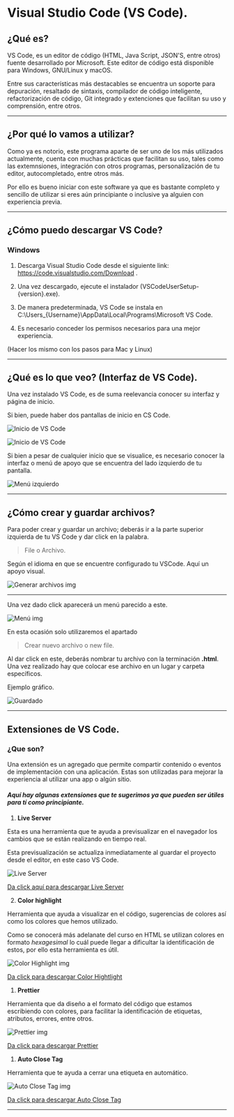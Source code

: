 # Visual Studio Code (VS Code).

## ¿Qué es?

VS Code, es un editor de código (HTML, Java Script, JSON'S, entre otros) fuente desarrollado por Microsoft. Este editor de código está disponible para Windows, GNU/Linux y macOS.

Entre sus características más destacables se encuentra un soporte para depuración, resaltado de sintaxis, compilador de código inteligente, refactorización de código, Git integrado y extenciones que facilitan su uso y comprensión, entre otros.

---

## ¿Por qué lo vamos a utilizar?

Como ya es notorio, este programa aparte de ser uno de los más utilizados actualmente, cuenta con muchas prácticas que facilitan su uso, tales como las extemnsiones, integración con otros programas, personalización de tu editor, autocompletado, entre otros más.

Por ello es bueno iniciar con este software ya que es bastante completo y sencillo de utilizar si eres aún principiante o inclusive ya alguien con experiencia previa.

---

## ¿Cómo puedo descargar VS Code?

### Windows

1. Descarga Visual Studio Code desde el siguiente link: https://code.visualstudio.com/Download .

2. Una vez descargado, ejecute el instalador (VSCodeUserSetup-{version}.exe).

3. De manera predeterminada, VS Code se instala en C:\Users\_{Username}\AppData\Local\Programs\Microsoft VS Code.

4. Es necesario conceder los permisos necesarios para una mejor experiencia.

(Hacer los mismo con los pasos para Mac y Linux)

---

## ¿Qué es lo que veo? (Interfaz de VS Code).

Una vez instalado VS Code, es de suma reelevancia conocer su interfaz y página de inicio.

Si bien, puede haber dos pantallas de inicio en CS Code.

![Inicio de VS Code](public/ima/otra%20entrada%20origin.png)

![Inicio de VS Code](public/ima/1vscode.png)

Si bien a pesar de cualquier inicio que se visualice, es necesario conocer la interfaz o menú de apoyo que se encuentra del lado izquierdo de tu pantalla.

![Menú izquierdo](public/ima/2vscode.png)

---

## ¿Cómo crear y guardar archivos?

Para poder crear y guardar un archivo; deberás ir a la parte superior izquierda de tu VS Code y dar click en la palabra.

> File o Archivo.

Según el idioma en que se encuentre configurado tu VSCode.
Aquí un apoyo visual.

![Generar archivos img](public/ima/newarchive.png)

---

Una vez dado click aparecerá un menú parecido a este.

![Menú img](public/ima/nuevarch.png)

En esta ocasión solo utilizaremos el apartado

> Crear nuevo archivo o new file.

Al dar click en este, deberás nombrar tu archivo con la terminación **.html**. Una vez realizado hay que colocar ese archivo en un lugar y carpeta específicos.

Ejemplo gráfico.

![Guardado](public/ima/finnewarch.png)

---

## Extensiones de VS Code.

### ¿Que son?

Una extensión es un agregado que permite compartir contenido o eventos de implementación con una aplicación. Estas son utilizadas para mejorar la experiencia al utilizar una app o algún sitio.

#### _Aquí hay algunas extensiones que te sugerimos ya que pueden ser útiles para tí como principiante._

1. **Live Server**

Esta es una herramienta que te ayuda a previsualizar en el navegador los cambios que se están realizando en tiempo real.

Esta previsualización se actualiza inmediatamente al guardar el proyecto desde el editor, en este caso VS Code.

![Live Server](public/ima/live-serveredit1.png)

[Da click aquí para descargar Live Server](https://marketplace.visualstudio.com/items?itemName=ritwickdey.LiveServer)

2.  **Color highlight**

Herramienta que ayuda a visualizar en el código, sugerencias de colores así como los colores que hemos utilizado.

Como se conocerá más adelanate del curso en HTML se utilizan colores en formato _hexagesimal_ lo cuál puede llegar a dificultar la identificación de estos, por ello esta herramienta es útil.

![Color Highlight img](public/ima/chighlight.jpg)

[Da click para descargar Color Hightlight](https://marketplace.visualstudio.com/items?itemName=naumovs.color-highlight)

1.  **Prettier**

Herramienta que da diseño a el formato del código que estamos escribiendo con colores, para facilitar la identificación de etiquetas, atributos, errores, entre otros.

![Prettier img](public/ima/prettier1.png)

[Da click para descargar Prettier](https://marketplace.visualstudio.com/items?itemName=esbenp.prettier-vscode)

1.  **Auto Close Tag**

Herramienta que te ayuda a cerrar una etiqueta en automático.

![Auto Close Tag img](public/ima/act1.png)

[Da click para descargar Auto Close Tag](https://marketplace.visualstudio.com/items?itemName=formulahendry.auto-close-tag)

---
